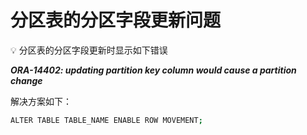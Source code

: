 # 分区表的分区字段更新问题
 
💡 分区表的分区字段更新时显示如下错误

***ORA-14402: updating partition key column would cause a partition change***

解决方案如下：

```bash
ALTER TABLE TABLE_NAME ENABLE ROW MOVEMENT;
```